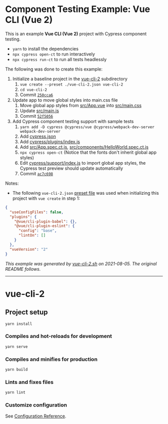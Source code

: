 # Component Testing Example: Vue CLI (Vue 2)

This is an example **Vue CLI (Vue 2)** project with Cypress component testing.

- `yarn` to install the dependencies
- `npx cypress open-ct` to run interactively
- `npx cypress run-ct` to run all tests headlessly

The following was done to create this example:

1. Initialize a baseline project in the [vue-cli-2](.) subdirectory
   1. `vue create --preset ./vue-cli-2.json vue-cli-2`
   2. `cd vue-cli-2`
   3. Commit [`250cca6`](https://github.com/cypress-io/cypress-component-testing-examples/commit/250cca6cd48b10f06b74e9f0f0a7803042254b59)
2. Update app to move global styles into main.css file
   1. Move global app styles from [src/App.vue](src/App.vue) into [src/main.css](src/main.css)
   2. Update [src/main.js](src/main.js)
   3. Commit [`52f5056`](https://github.com/cypress-io/cypress-component-testing-examples/commit/52f50565faa65d24abe6338c3bc134a3bc5ef61d)
3. Add Cypress component testing support with sample tests
   1. `yarn add -D cypress @cypress/vue @cypress/webpack-dev-server webpack-dev-server`
   2. Add [cypress.json](cypress.json)
   3. Add [cypress/plugins/index.js](cypress/plugins/index.js)
   4. Add [src/App.spec.ct.js](src/App.spec.ct.js), [src/components/HelloWorld.spec.ct.js](src/components/HelloWorld.spec.ct.js)
   5. `npx cypress open-ct` (Notice that the fonts don't inherit global app styles)
   6. Edit [cypress/support/index.js](cypress/support/index.js) to import global app styles, the Cypress test preview should update automatically
   7. Commit [`ac7c698`](https://github.com/cypress-io/cypress-component-testing-examples/commit/ac7c69824b10d39cd15fabe4a14e6cb7edde3787)

Notes:

- The following `vue-cli-2.json` [preset file](https://cli.vuejs.org/guide/plugins-and-presets.html#local-filesystem-preset) was used when initializing this project with `vue create` in step 1:

```json
{
  "useConfigFiles": false,
  "plugins": {
    "@vue/cli-plugin-babel": {},
    "@vue/cli-plugin-eslint": {
      "config": "base",
      "lintOn": []
    }
  },
  "vueVersion": "2"
}
```

_This example was generated by [vue-cli-2.sh](https://github.com/cypress-io/cypress-component-testing-examples/blob/scripts/vue-cli-2.sh) on 2021-08-05. The original README follows._

---

# vue-cli-2

## Project setup
```
yarn install
```

### Compiles and hot-reloads for development
```
yarn serve
```

### Compiles and minifies for production
```
yarn build
```

### Lints and fixes files
```
yarn lint
```

### Customize configuration
See [Configuration Reference](https://cli.vuejs.org/config/).
